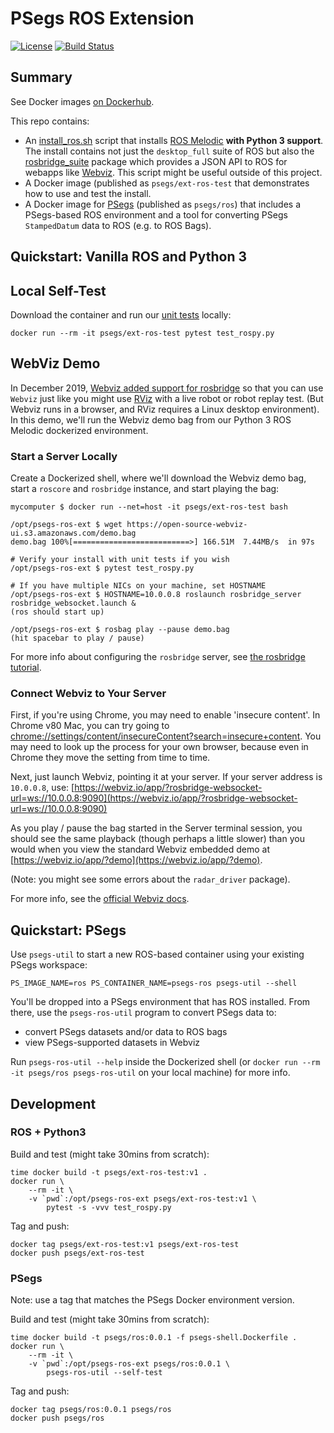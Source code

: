 # PSegs ROS Extension

[![License](http://img.shields.io/:license-apache-orange.svg)](http://www.apache.org/licenses/LICENSE-2.0)
[![Build Status](https://circleci.com/gh/pwais/psegs-ros-ext.png?style=shield)](https://circleci.com/gh/pwais/psegs-ros-ext/tree/master)

## Summary

See Docker images [on Dockerhub](https://hub.docker.com/u/psegs).

This repo contains:
 * An [install_ros.sh](install_ros.sh) script that installs
     [ROS Melodic](http://wiki.ros.org/melodic) **with Python 3
     support**.  The install contains not just the `desktop_full`
     suite of ROS but also the
     [rosbridge_suite](http://wiki.ros.org/rosbridge_suite)
     package which provides a JSON API to ROS for webapps
     like [Webviz](https://webviz.io/).  This script might 
     be useful outside of this project.
 * A Docker image (published as `psegs/ext-ros-test` that demonstrates
     how to use and test the install.
 * A Docker image for [PSegs](https://github.com/pwais/psegs) (published as
     `psegs/ros`) that includes a PSegs-based ROS environment and a tool
     for converting PSegs `StampedDatum` data to ROS (e.g. to ROS Bags).
     


## Quickstart: Vanilla ROS and Python 3

## Local Self-Test

Download the container and run our [unit tests](test_rospy.py) locally:
```
docker run --rm -it psegs/ext-ros-test pytest test_rospy.py
```

## WebViz Demo

In December 2019, [Webviz added support for rosbridge](https://discourse.ros.org/t/webviz-now-supports-live-robots/12115)
so that you can use `Webviz` just like you might use
[RViz](http://wiki.ros.org/rviz) with a live robot or robot replay test. (But
Webviz runs in a browser, and RViz requires a Linux desktop environment).  In
this demo, we'll run the Webviz demo bag from our Python 3 ROS Melodic
dockerized environment.

### Start a Server Locally
Create a Dockerized shell, where we'll download the Webviz demo bag,
start a `roscore` and `rosbridge` instance, and start playing the bag:

```shell
mycomputer $ docker run --net=host -it psegs/ext-ros-test bash
```

```shell
/opt/psegs-ros-ext $ wget https://open-source-webviz-ui.s3.amazonaws.com/demo.bag
demo.bag 100%[==========================>] 166.51M  7.44MB/s  in 97s

# Verify your install with unit tests if you wish
/opt/psegs-ros-ext $ pytest test_rospy.py

# If you have multiple NICs on your machine, set HOSTNAME
/opt/psegs-ros-ext $ HOSTNAME=10.0.0.8 roslaunch rosbridge_server rosbridge_websocket.launch &
(ros should start up)

/opt/psegs-ros-ext $ rosbag play --pause demo.bag
(hit spacebar to play / pause)
```

For more info about configuring the `rosbridge` server, see 
[the rosbridge tutorial](http://wiki.ros.org/rosbridge_suite/Tutorials/RunningRosbridge).


### Connect Webviz to Your Server

First, if you're using Chrome, you may need to enable 'insecure content'.
In Chrome v80 Mac, you can try going to 
[chrome://settings/content/insecureContent?search=insecure+content](chrome://settings/content/insecureContent?search=insecure+content).  You may need to look up the process
for your own browser, because even in Chrome they move the setting from time
to time.

Next, just launch Webviz, pointing it at your server.  If your server
address is `10.0.0.8`, use:
[https://webviz.io/app/?rosbridge-websocket-url=ws://10.0.0.8:9090](https://webviz.io/app/?rosbridge-websocket-url=ws://10.0.0.8:9090)


As you play / pause the bag started in the Server terminal session, you should
see the same playback (though perhaps a little slower) than you would when
you view the standard Webviz embedded demo at [https://webviz.io/app/?demo](https://webviz.io/app/?demo).

(Note: you might see some errors about the `radar_driver` package).

For more info, see the [official Webviz docs](https://github.com/cruise-automation/webviz/blob/e57b3a17f6caafd2d152696c220a6c24888f83e9/packages/webviz-core/src/util/helpModalOpenSource.help.md#loading-data).


## Quickstart: PSegs

Use `psegs-util` to start a new ROS-based container using your existing PSegs
workspace:

```
PS_IMAGE_NAME=ros PS_CONTAINER_NAME=psegs-ros psegs-util --shell
```

You'll be dropped into a PSegs environment that has ROS installed.  From there,
use the `psegs-ros-util` program to convert PSegs data to:
  * convert PSegs datasets and/or data to ROS bags
  * view PSegs-supported datasets in Webviz

Run `psegs-ros-util --help` inside the Dockerized shell 
(or `docker run --rm -it psegs/ros psegs-ros-util` on your local machine)
for more info.


## Development

### ROS + Python3

Build and test (might take 30mins from scratch):
```
time docker build -t psegs/ext-ros-test:v1 .
docker run \
    --rm -it \
    -v `pwd`:/opt/psegs-ros-ext psegs/ext-ros-test:v1 \
        pytest -s -vvv test_rospy.py
```

Tag and push:
```
docker tag psegs/ext-ros-test:v1 psegs/ext-ros-test
docker push psegs/ext-ros-test
```

### PSegs

Note: use a tag that matches the PSegs Docker environment version.

Build and test (might take 30mins from scratch):
```
time docker build -t psegs/ros:0.0.1 -f psegs-shell.Dockerfile .
docker run \
    --rm -it \
    -v `pwd`:/opt/psegs-ros-ext psegs/ros:0.0.1 \
        psegs-ros-util --self-test
```

Tag and push:
```
docker tag psegs/ros:0.0.1 psegs/ros
docker push psegs/ros
```

